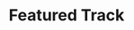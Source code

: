 ---
title: 'Featured Track'
embed_code: '<iframe width="100%" height="300" scrolling="no" frameborder="no" allow="autoplay" src="https://w.soundcloud.com/player/?url=https%3A//api.soundcloud.com/tracks/950679826&color=%23ff5500&auto_play=false&hide_related=false&show_comments=true&show_user=true&show_reposts=false&show_teaser=true&visual=true"></iframe><div style="font-size: 10px; color: #cccccc;line-break: anywhere;word-break: normal;overflow: hidden;white-space: nowrap;text-overflow: ellipsis; font-family: Interstate,Lucida Grande,Lucida Sans Unicode,Lucida Sans,Garuda,Verdana,Tahoma,sans-serif;font-weight: 100;"><a href="https://soundcloud.com/user-31083528" title="Pete Wilson | Composer" target="_blank" style="color: #cccccc; text-decoration: none;">Pete Wilson | Composer</a> · <a href="https://soundcloud.com/user-31083528/the-dust-label-bibliotheque" title="The Dust (Label: Bibliotheque)" target="_blank" style="color: #cccccc; text-decoration: none;">The Dust (Label: Bibliotheque)</a></div>'
url: 'https://soundcloud.com/user-31083528'
---